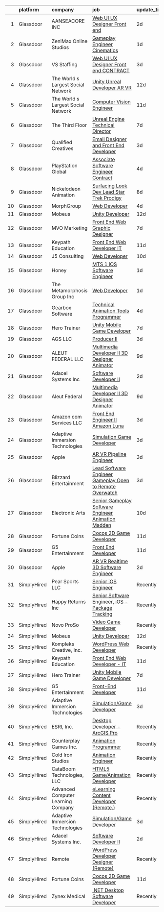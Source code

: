 

|    | platform    | company                            | job                                                                                                                                                                                                                                                                                                                                                                                                                                                                                                                                                                                                                                                                                                                                                                                                                                                                                                                                                                                                                                                                                                                                                                                                                                                                                                                         | update_time   | location             |
|---:|:------------|:-----------------------------------|:----------------------------------------------------------------------------------------------------------------------------------------------------------------------------------------------------------------------------------------------------------------------------------------------------------------------------------------------------------------------------------------------------------------------------------------------------------------------------------------------------------------------------------------------------------------------------------------------------------------------------------------------------------------------------------------------------------------------------------------------------------------------------------------------------------------------------------------------------------------------------------------------------------------------------------------------------------------------------------------------------------------------------------------------------------------------------------------------------------------------------------------------------------------------------------------------------------------------------------------------------------------------------------------------------------------------------|:--------------|:---------------------|
|  1 | Glassdoor   | AANSEACORE INC                     | [Web UI UX Designer  Front end ](https://www.glassdoor.com/partner/jobListing.htm?pos=123&ao=1136043&s=58&guid=0000018253040276ba16e55b8730d05d&src=GD_JOB_AD&t=SR&vt=w&ea=1&cs=1_be847958&cb=1659250148290&jobListingId=1008035316079&jrtk=3-0-1g99g80l2jcan801-1g99g80legsr9800-5106f7da2ec6d67c-)                                                                                                                                                                                                                                                                                                                                                                                                                                                                                                                                                                                                                                                                                                                                                                                                                                                                                                                                                                                                                        | 2d            | Atlanta, GA          |
|  2 | Glassdoor   | ZeniMax Online Studios             | [Gameplay Engineer  Cinematics ](https://www.glassdoor.com/partner/jobListing.htm?pos=115&ao=1136043&s=58&guid=0000018253040276ba16e55b8730d05d&src=GD_JOB_AD&t=SR&vt=w&cs=1_bb80edd3&cb=1659250148289&jobListingId=1008037947558&jrtk=3-0-1g99g80l2jcan801-1g99g80legsr9800-7c9514cae41bf8e4-)                                                                                                                                                                                                                                                                                                                                                                                                                                                                                                                                                                                                                                                                                                                                                                                                                                                                                                                                                                                                                             | 1d            | Hunt Valley, MD      |
|  3 | Glassdoor   | VS Staffing                        | [Web UI UX Designer  Front end    CONTRACT](https://www.glassdoor.com/partner/jobListing.htm?pos=128&ao=1136043&s=58&guid=0000018253040276ba16e55b8730d05d&src=GD_JOB_AD&t=SR&vt=w&ea=1&cs=1_6d241bbd&cb=1659250148290&jobListingId=1008032984385&jrtk=3-0-1g99g80l2jcan801-1g99g80legsr9800-6d5fd424268b75f0-)                                                                                                                                                                                                                                                                                                                                                                                                                                                                                                                                                                                                                                                                                                                                                                                                                                                                                                                                                                                                             | 3d            | Atlanta, GA          |
|  4 | Glassdoor   | The World s Largest Social Network | [Unity Unreal Developer  AR VR ](https://www.glassdoor.com/partner/jobListing.htm?pos=106&ao=1110586&s=58&guid=0000018253040276ba16e55b8730d05d&src=GD_JOB_AD&t=SR&vt=w&ea=1&cs=1_624d41c4&cb=1659250148289&jobListingId=1008012651983&cpc=AC285F3A3ECA6BB0&jrtk=3-0-1g99g80l2jcan801-1g99g80legsr9800-6a9687f16436b173--6NYlbfkN0DSgjPPcnEdvoK3uuxfISLALE6pB1FR7YSHOr_tSg5_QGIhoz_2VqUepdcKLBLI_zRvkDZhvtF_k8miCmwKmbQ_d86ghCkWK5Iyn9zY4XJYRa_cJlbg1rLK4zZUQXMOjDscXw6-RhjxJQyns7_2qNLXsUWksOCT123nD7wpF_Hivl8vz11EM2MFUNPtUtgS9f2mSuY9WekD_hsg9EDpsklbZ0Syo-arzwgocXRKXJevWbEraUJRUdNqUrFYbJskm0zPD3SF9d6YJgf3hzIESarAwkJc2295K742FO5YrbTkXxVTauDujIcu1P_Px-7zQTGS2j0kzdUPVg3X4_tZIBGBjOvVzU8l2qEjtdwbsCobeJ7Wbep05aEXU15vo9f87M6p2V5f3fJwPBmc6Ao9UTAa0M-CkI34Jx6UCRf4KfLgahlxuL1RMQV2cN6rvq63YdzSpIhQgOeQ8qmFelwucoQDK9o8mfmE5WRL1urg5lqvucahuOK6mHWPCSIODVGcudw6kXrNSxM1K2BS8zfL13Ltj1EF4HBqAFlCmkF7Wbp0GeU8CQlhbBoviETpX-a8fTjZyfW4kAULhw%3D%3D)                                                                                                                                                                                                                                                                                                                                                                       | 12d           | Sausalito, CA        |
|  5 | Glassdoor   | The World s Largest Social Network | [Computer Vision Engineer](https://www.glassdoor.com/partner/jobListing.htm?pos=105&ao=1110586&s=58&guid=0000018253040276ba16e55b8730d05d&src=GD_JOB_AD&t=SR&vt=w&ea=1&cs=1_80ad6df1&cb=1659250148288&jobListingId=1008016092351&cpc=5EFBB0462F9C6B7A&jrtk=3-0-1g99g80l2jcan801-1g99g80legsr9800-6cc67dfa38bd6c48--6NYlbfkN0DSgjPPcnEdvoK3uuxfISLALE6pB1FR7YSHOr_tSg5_QGIhoz_2VqUepdcKLBLI_zSI5rPHLCmBGWqMfTAka_iW3XnT-YJm7CidZZYdQx0lDaSxMaOGVJgfTWop5nwKQ0czi3QSWQJDJSLnXBn88xH3tXR6C7bUABTH_2lMKjQdnrC2Yjm90DDRrn9DOPNVYjzVRPyxbyXgpgIqn6pYh_L7gaK9cBa90a1j50Q5RreSOjLWDxHemgle9rcfPq7CyjJpsYpO6tXIKSEZfy60-k0qDMrZ-z0W45ESfoUbF88vv5NEsT6XfWxAuoSv8M80kbFaFlnXc0duP0Rn1lJ_ytfesz_twgQCKBK4CCgeh4rLKiD22rpJXOP_u0Jr9H8yxe_9ts07sOYEadizrmu23FMaeT3rl338W7Ye49h77rZfdLfLRpi87yx96RAZGkfr6266OpiqE-TggRjkFaiInTOlC1_3s-Ro3tNp4bkLhXOhYOD6qUWxnOgqAYw5FnT_OwF_NERXc16O9YeSxw3qBeGTosb-I9jQ3m8raKgPk200tSpMhKTs5d5IWR4RiFcOFo2c8eWAggMj8Q%3D%3D)                                                                                                                                                                                                                                                                                                                                                                             | 11d           | San Diego, CA        |
|  6 | Glassdoor   | The Third Floor                    | [Unreal Engine Technical Director](https://www.glassdoor.com/partner/jobListing.htm?pos=130&ao=1136043&s=58&guid=0000018253040276ba16e55b8730d05d&src=GD_JOB_AD&t=SR&vt=w&cs=1_a7198f1b&cb=1659250148290&jobListingId=1008024890641&jrtk=3-0-1g99g80l2jcan801-1g99g80legsr9800-bfdfc7a0e7249863-)                                                                                                                                                                                                                                                                                                                                                                                                                                                                                                                                                                                                                                                                                                                                                                                                                                                                                                                                                                                                                           | 7d            | Los Angeles, CA      |
|  7 | Glassdoor   | Qualified Creatives                | [Email Designer and Front End Developer](https://www.glassdoor.com/partner/jobListing.htm?pos=114&ao=1136043&s=58&guid=0000018253040276ba16e55b8730d05d&src=GD_JOB_AD&t=SR&vt=w&ea=1&cs=1_89955032&cb=1659250148289&jobListingId=1008033137025&jrtk=3-0-1g99g80l2jcan801-1g99g80legsr9800-7ca1089cb3beb639-)                                                                                                                                                                                                                                                                                                                                                                                                                                                                                                                                                                                                                                                                                                                                                                                                                                                                                                                                                                                                                | 3d            | Fort Lauderdale, FL  |
|  8 | Glassdoor   | PlayStation Global                 | [Associate Software Engineer  Contract ](https://www.glassdoor.com/partner/jobListing.htm?pos=113&ao=1136043&s=58&guid=0000018253040276ba16e55b8730d05d&src=GD_JOB_AD&t=SR&vt=w&ea=1&cs=1_7bfdb9be&cb=1659250148289&jobListingId=1008031450587&jrtk=3-0-1g99g80l2jcan801-1g99g80legsr9800-03ce7458d3a9f208-)                                                                                                                                                                                                                                                                                                                                                                                                                                                                                                                                                                                                                                                                                                                                                                                                                                                                                                                                                                                                                | 4d            | San Diego, CA        |
|  9 | Glassdoor   | Nickelodeon Animation              | [Surfacing Look Dev Lead  Star Trek  Prodigy ](https://www.glassdoor.com/partner/jobListing.htm?pos=125&ao=1136043&s=58&guid=0000018253040276ba16e55b8730d05d&src=GD_JOB_AD&t=SR&vt=w&cs=1_c009eccf&cb=1659250148290&jobListingId=1008024027910&jrtk=3-0-1g99g80l2jcan801-1g99g80legsr9800-b6191067f595f254-)                                                                                                                                                                                                                                                                                                                                                                                                                                                                                                                                                                                                                                                                                                                                                                                                                                                                                                                                                                                                               | 8d            | Burbank, CA          |
| 10 | Glassdoor   | MorphGroup                         | [Web Developer](https://www.glassdoor.com/partner/jobListing.htm?pos=116&ao=1136043&s=58&guid=0000018253040276ba16e55b8730d05d&src=GD_JOB_AD&t=SR&vt=w&ea=1&cs=1_cb794525&cb=1659250148289&jobListingId=1008032025394&jrtk=3-0-1g99g80l2jcan801-1g99g80legsr9800-7a3edc92aa0afc92-)                                                                                                                                                                                                                                                                                                                                                                                                                                                                                                                                                                                                                                                                                                                                                                                                                                                                                                                                                                                                                                         | 4d            | Chantilly, VA        |
| 11 | Glassdoor   | Mobeus                             | [Unity Developer](https://www.glassdoor.com/partner/jobListing.htm?pos=110&ao=1136043&s=58&guid=0000018253040276ba16e55b8730d05d&src=GD_JOB_AD&t=SR&vt=w&ea=1&cs=1_f95f6740&cb=1659250148289&jobListingId=1008012455848&jrtk=3-0-1g99g80l2jcan801-1g99g80legsr9800-8725804754ef9c43-)                                                                                                                                                                                                                                                                                                                                                                                                                                                                                                                                                                                                                                                                                                                                                                                                                                                                                                                                                                                                                                       | 12d           | United, WV           |
| 12 | Glassdoor   | MVO Marketing                      | [Front End Web   Graphic Designer](https://www.glassdoor.com/partner/jobListing.htm?pos=101&ao=1110586&s=58&guid=0000018253040276ba16e55b8730d05d&src=GD_JOB_AD&t=SR&vt=w&ea=1&cs=1_0c25b0a5&cb=1659250148287&jobListingId=1008024519056&cpc=C0FAF87ADD587446&jrtk=3-0-1g99g80l2jcan801-1g99g80legsr9800-3b25daaea7107c67--6NYlbfkN0D788tVLZnHYB2JKTLmCXo4PydfvtZKcdbYx6lxKaz3Imdx95jlIVm00i35LBHAa-O4IzZZWOa0zLoaT7fNYN8AHYMUM6AAltPVchZhbRZic0KWdCPAKFFyP_-LGP_Ixo0BdG9O34TFUueAp7uKr6vBL2hBJYT88lFTd2urEJmiT2xL0FXt1NBoJKsQVlamHiJBuppppwXR78l0vN5dZdgXLq1ijE_xIsWh4nVISwanTDSolh3ZguNfzGWt9q5nfQtuIEnfKshp0d4aZkRlrzTxD8fFqEc_ud4_YU0sGjvfFscDYmX1cFpQhUFRZQdUgkR_FZ565eb4dts2cZ_Ec6escD1oxOGLIMy9DxyHqhWMABHcRj5eWRp_u2T0VBS3ZlYkQR3VClBEeRo9aOCUZb7KrKhJheKHWRkYtvnd0dPe28XhRXEUPvF_Jv_WinDOL9PxVlwgm5xX7D_-tCIko28nVm92cyqpEPf5niNNQZDZPQK3OmWtNNPqJvyD9YV0URZpxxc9mhVTmOINDBQz5ftv)                                                                                                                                                                                                                                                                                                                                                                                                                                 | 7d            | Roswell, GA          |
| 13 | Glassdoor   | Keypath Education                  | [Front End Web Developer   IT](https://www.glassdoor.com/partner/jobListing.htm?pos=103&ao=1110586&s=58&guid=0000018253040276ba16e55b8730d05d&src=GD_JOB_AD&t=SR&vt=w&ea=1&cs=1_78c8760a&cb=1659250148288&jobListingId=1008016122648&cpc=FA84DF7EA1EC2398&jrtk=3-0-1g99g80l2jcan801-1g99g80legsr9800-78f317af56e3f18c--6NYlbfkN0B5yzmwsWuqFEnZ4KZ0oZggF_kecX9RXCcNgmDdqnpqNuS9SQwkvMm25LJOlwnoQeRGVNLuM68xe_XBupscoGWwLuAmAECc7b1ebtEBdhfC5DUw0FIOA52Rp9Xn4PKH-c0divItmOUKO7DkM3INqiqcAzduqg14ZHADXTMottiuw7WUxXzUup9t1JXlxov6LZS2-wUC7WPOIHMbdCw6kgi3dAs5mtQvNn_CBlgZZA4bNQ-lOsoGRBkD_RhXViFSjRd-Z8W5ChddNUXmX5YqTsVGOvO0h9x33w6FF9YiwScxypdAB0jI3fWSGK-5t4juwMxNfLQombyAGaoXj5Kk0Klbjr5-9AstOonV0SShYIRGzcoRBSe8hLRXZ5MzDwbQEUDQucaJTnLqI9uPWELdQrSAhLjwi_c_tuLsWkpF9lvXu0llo-Ux5Xo5A1ABSDNAJWLI2-gHJON0vglQXSKSEtjZVUtgOSVrKG2o-8XIUZJRxwgG6zCnvk2OpzTBMoINc8GBMe2aSB0dp9iPvxktM_7THmeDBkPghD3OaGbgU4hkLDGenH1k-MTsGg6vsI9SuChJhZLxb6RIkTndoZsPz_qdVLXctMKH4-9j7Jj9B8kJLA%3D%3D)                                                                                                                                                                                                                                                                                                                                         | 11d           | Schaumburg, IL       |
| 14 | Glassdoor   | J5 Consulting                      | [Web Developer](https://www.glassdoor.com/partner/jobListing.htm?pos=119&ao=1136043&s=58&guid=0000018253040276ba16e55b8730d05d&src=GD_JOB_AD&t=SR&vt=w&ea=1&cs=1_9eec9fd0&cb=1659250148289&jobListingId=1008018242416&jrtk=3-0-1g99g80l2jcan801-1g99g80legsr9800-8d633f17a317ae0f-)                                                                                                                                                                                                                                                                                                                                                                                                                                                                                                                                                                                                                                                                                                                                                                                                                                                                                                                                                                                                                                         | 10d           | Chantilly, VA        |
| 15 | Glassdoor   | Honey                              | [MTS 1  iOS Software Engineer](https://www.glassdoor.com/partner/jobListing.htm?pos=129&ao=1136043&s=58&guid=0000018253040276ba16e55b8730d05d&src=GD_JOB_AD&t=SR&vt=w&cs=1_80f6b686&cb=1659250148290&jobListingId=1008038704373&jrtk=3-0-1g99g80l2jcan801-1g99g80legsr9800-bcd61e28757b375e-)                                                                                                                                                                                                                                                                                                                                                                                                                                                                                                                                                                                                                                                                                                                                                                                                                                                                                                                                                                                                                               | 1d            | Texas                |
| 16 | Glassdoor   | The Metamorphosis Group  Inc       | [Web Developer](https://www.glassdoor.com/partner/jobListing.htm?pos=111&ao=1136043&s=58&guid=0000018253040276ba16e55b8730d05d&src=GD_JOB_AD&t=SR&vt=w&ea=1&cs=1_32c472fe&cb=1659250148289&jobListingId=1008037368587&jrtk=3-0-1g99g80l2jcan801-1g99g80legsr9800-116260a29a467ef5-)                                                                                                                                                                                                                                                                                                                                                                                                                                                                                                                                                                                                                                                                                                                                                                                                                                                                                                                                                                                                                                         | 1d            | McLean, VA           |
| 17 | Glassdoor   | Gearbox Software                   | [Technical Animation Tools Programmer](https://www.glassdoor.com/partner/jobListing.htm?pos=118&ao=1136043&s=58&guid=0000018253040276ba16e55b8730d05d&src=GD_JOB_AD&t=SR&vt=w&ea=1&cs=1_b78aa7ef&cb=1659250148289&jobListingId=1008029963137&jrtk=3-0-1g99g80l2jcan801-1g99g80legsr9800-6d93732b1841f5c1-)                                                                                                                                                                                                                                                                                                                                                                                                                                                                                                                                                                                                                                                                                                                                                                                                                                                                                                                                                                                                                  | 4d            | Frisco, TX           |
| 18 | Glassdoor   | Hero Trainer                       | [Unity Mobile Game Developer](https://www.glassdoor.com/partner/jobListing.htm?pos=108&ao=1136043&s=58&guid=0000018253040276ba16e55b8730d05d&src=GD_JOB_AD&t=SR&vt=w&ea=1&cs=1_c768a2e8&cb=1659250148288&jobListingId=1008024775969&jrtk=3-0-1g99g80l2jcan801-1g99g80legsr9800-99541d7b00e6f9fc-)                                                                                                                                                                                                                                                                                                                                                                                                                                                                                                                                                                                                                                                                                                                                                                                                                                                                                                                                                                                                                           | 7d            | Remote               |
| 19 | Glassdoor   | AGS LLC                            | [Producer II](https://www.glassdoor.com/partner/jobListing.htm?pos=127&ao=1136043&s=58&guid=0000018253040276ba16e55b8730d05d&src=GD_JOB_AD&t=SR&vt=w&ea=1&cs=1_45e648b2&cb=1659250148290&jobListingId=1008033888363&jrtk=3-0-1g99g80l2jcan801-1g99g80legsr9800-1b4b032ca0d10eea-)                                                                                                                                                                                                                                                                                                                                                                                                                                                                                                                                                                                                                                                                                                                                                                                                                                                                                                                                                                                                                                           | 3d            | Atlanta, GA          |
| 20 | Glassdoor   | ALEUT FEDERAL LLC                  | [Multimedia Developer II   3D Designer Animator](https://www.glassdoor.com/partner/jobListing.htm?pos=122&ao=1136043&s=58&guid=0000018253040276ba16e55b8730d05d&src=GD_JOB_AD&t=SR&vt=w&ea=1&cs=1_50de9a45&cb=1659250148290&jobListingId=1008020532641&jrtk=3-0-1g99g80l2jcan801-1g99g80legsr9800-6861b7da3f143f87-)                                                                                                                                                                                                                                                                                                                                                                                                                                                                                                                                                                                                                                                                                                                                                                                                                                                                                                                                                                                                        | 9d            | Colorado Springs, CO |
| 21 | Glassdoor   | Adacel Systems Inc                 | [Software Developer II](https://www.glassdoor.com/partner/jobListing.htm?pos=117&ao=1136043&s=58&guid=0000018253040276ba16e55b8730d05d&src=GD_JOB_AD&t=SR&vt=w&ea=1&cs=1_2db365d2&cb=1659250148289&jobListingId=1008035461816&jrtk=3-0-1g99g80l2jcan801-1g99g80legsr9800-b2f58a6daf0206d2-)                                                                                                                                                                                                                                                                                                                                                                                                                                                                                                                                                                                                                                                                                                                                                                                                                                                                                                                                                                                                                                 | 2d            | Orlando, FL          |
| 22 | Glassdoor   | Aleut Federal                      | [Multimedia Developer II   3D Designer Animator](https://www.glassdoor.com/partner/jobListing.htm?pos=124&ao=1136043&s=58&guid=0000018253040276ba16e55b8730d05d&src=GD_JOB_AD&t=SR&vt=w&cs=1_fba6e305&cb=1659250148290&jobListingId=1008021020998&jrtk=3-0-1g99g80l2jcan801-1g99g80legsr9800-3aa78bb73d048592-)                                                                                                                                                                                                                                                                                                                                                                                                                                                                                                                                                                                                                                                                                                                                                                                                                                                                                                                                                                                                             | 9d            | Colorado Springs, CO |
| 23 | Glassdoor   | Amazon com Services LLC            | [Front End Engineer II  Amazon Luna](https://www.glassdoor.com/partner/jobListing.htm?pos=126&ao=1136043&s=58&guid=0000018253040276ba16e55b8730d05d&src=GD_JOB_AD&t=SR&vt=w&cs=1_6ea3f86b&cb=1659250148290&jobListingId=1008033583076&jrtk=3-0-1g99g80l2jcan801-1g99g80legsr9800-10a1760937520cb2-)                                                                                                                                                                                                                                                                                                                                                                                                                                                                                                                                                                                                                                                                                                                                                                                                                                                                                                                                                                                                                         | 3d            | Irvine, CA           |
| 24 | Glassdoor   | Adaptive Immersion Technologies    | [Simulation Game Developer](https://www.glassdoor.com/partner/jobListing.htm?pos=102&ao=1110586&s=58&guid=0000018253040276ba16e55b8730d05d&src=GD_JOB_AD&t=SR&vt=w&ea=1&cs=1_c3350071&cb=1659250148288&jobListingId=1008033134992&cpc=F41FEAB56D215062&jrtk=3-0-1g99g80l2jcan801-1g99g80legsr9800-8696b9e614df0506--6NYlbfkN0Ah9U34QtNT-Rg7ow0I6j33eRcaaM9l7k5iW_6MlROAU0HQnuUL2uxLKSiskT1dvNKJrLJNOcVfRYh6zJkw4erGg5h66n8ksKwr6mUwUADIHrzs_MmvP5G2FHV5Qsh4jlJ6hb429Zq0t_uQi2QjuGsQrYuVHVmrbkVoaVQkHIdGtPuDinc7CtWL0V7Omp8Ej6fmWkJCWWGtmo82tQp2gg6QuNuzNsSjpBwHFcjvBLXBVs9S2raCELN8SCaACtYrkkLtw0P0hVGzowot1E7QdfEkbFzLrO8AOV9M4iBfVwfPD7reu8Velyyo5lzdntkc6VqUl-xnCj2-u8phTt40us84FP0mJjofeRh9tUSy99uG8GDB2-mfS_kONj4Pilc1SF45-hL9AE6-41znZvshIwIJ2KePaiLEQ_90O95l5-i0lzHRbc_XAyWps8VtDnCiUbTDG23TQWn5Huzu4cNBlbDbekok-GW6EnElQAr517SophMyeS229mtZlEUH_yyojno%3D)                                                                                                                                                                                                                                                                                                                                                                                                                                                          | 3d            | Remote               |
| 25 | Glassdoor   | Apple                              | [AR VR Pipeline Engineer](https://www.glassdoor.com/partner/jobListing.htm?pos=104&ao=1110586&s=58&guid=0000018253040276ba16e55b8730d05d&src=GD_JOB_AD&t=SR&vt=w&cs=1_ee2fed7c&cb=1659250148288&jobListingId=1008034378499&cpc=AC285F3A3ECA6BB0&jrtk=3-0-1g99g80l2jcan801-1g99g80legsr9800-0cffdd0be085feff--6NYlbfkN0BvKrLyj5gPmtZO9T8euul8TCxuuKNOtzRJOomxnwSEodTz2Bc-sPZl1dBMH13w-jN6hrh9XSwbkvpD-JRuZY4SwAFmowryhv20W0ufhnxM5K6OWJ-i5BL9n2wmnJlXD-uDh2zdBkIW6vfd2hUBPCycBIOo98RSrZT_2dfW-xt4eZZ_ZBLdopu6pEVsqZyOyRouFjqbTLdksLYr0v4K475tbBOViqZ7Vt4fVQecz96WqzdptvQynq9-IduAAvMO3S8v-cN86KYVI984pvdnQ6qwFa409y61E4qigzkhndKyUvVN7BcOnqiviL3u4aBBNUCW42Zk-hZ_XpXfZd4h9ryA_rYNZ8YXW62C3AUnUVE4SHJ7-qKzkCc8qDVW5GV26rXWq_8ftHgqtcivxj1wUz7UAT6OhZOdEFW_e0FROcvhQo3TJTYtlU2z8huhIzBzpg41MzLbJVcuTMaJxkQzb78Np2SwSI_ii7e3KeGqRf3FLQjIDb2IjvweCTwQ4NX5VaAYNX7CY3n3yO8xBGhmY3mG0V6BCep31UA_uxAcNugxuFL_mdrVzCWFniZsCQW_PYge4QCrwKaqEk4ph5-V3nhvBVkK4rIVR-FAfFOYt_UqWV7owegETuWi2hOvpmuv2kBr3kymARhxuYw_rHINeC-pIGzCDrBatGp8HQhajxxc3f0ahn35HyjTpN-zV_kjhZ26lN8P5eAeNbReqt545Q2EEuGlmvTnL8VRVrsYLvvfACLcgweh0IfuVZsW8mxNs765Pm9_cS3oKnTCxXyQYnqw-HOeWnMzzyRAfwohnoi0O8z9v7t6FMSdKPEsIwdP0dzKlvmzCWXDd2pgiM4cem0b9dtiPbr4_BUBzHQM5I2UQc6b4z8_-gvJbJQpuEN_yfxN_6o_RLZE6MEq2HdKMfNrJrHjpxQ7chJSzhpMe8DbF4gwbWo8kscXuGgYSWYXIZo%3D) | 3d            | Seattle, WA          |
| 26 | Glassdoor   | Blizzard Entertainment             | [Lead Software Engineer  Gameplay  Open to Remote    Overwatch](https://www.glassdoor.com/partner/jobListing.htm?pos=120&ao=1136043&s=58&guid=0000018253040276ba16e55b8730d05d&src=GD_JOB_AD&t=SR&vt=w&cs=1_d757be8e&cb=1659250148289&jobListingId=1008033525660&jrtk=3-0-1g99g80l2jcan801-1g99g80legsr9800-3fbcedc13dc51f81-)                                                                                                                                                                                                                                                                                                                                                                                                                                                                                                                                                                                                                                                                                                                                                                                                                                                                                                                                                                                              | 3d            | Irvine, CA           |
| 27 | Glassdoor   | Electronic Arts                    | [Senior Gameplay Software Engineer  Animation    Madden](https://www.glassdoor.com/partner/jobListing.htm?pos=112&ao=1136043&s=58&guid=0000018253040276ba16e55b8730d05d&src=GD_JOB_AD&t=SR&vt=w&cs=1_bd358005&cb=1659250148289&jobListingId=1008017356081&jrtk=3-0-1g99g80l2jcan801-1g99g80legsr9800-ed60ce436b362348-)                                                                                                                                                                                                                                                                                                                                                                                                                                                                                                                                                                                                                                                                                                                                                                                                                                                                                                                                                                                                     | 10d           | Orlando, FL          |
| 28 | Glassdoor   | Fortune Coins                      | [Cocos 2D Game Developer](https://www.glassdoor.com/partner/jobListing.htm?pos=109&ao=1136043&s=58&guid=0000018253040276ba16e55b8730d05d&src=GD_JOB_AD&t=SR&vt=w&ea=1&cs=1_9ef5f862&cb=1659250148289&jobListingId=1008014796451&jrtk=3-0-1g99g80l2jcan801-1g99g80legsr9800-1bcab52bcc4e246a-)                                                                                                                                                                                                                                                                                                                                                                                                                                                                                                                                                                                                                                                                                                                                                                                                                                                                                                                                                                                                                               | 11d           | Remote               |
| 29 | Glassdoor   | G5 Entertainment                   | [Front End Developer](https://www.glassdoor.com/partner/jobListing.htm?pos=107&ao=1136043&s=58&guid=0000018253040276ba16e55b8730d05d&src=GD_JOB_AD&t=SR&vt=w&cs=1_17bdfa2f&cb=1659250148288&jobListingId=1008014904853&jrtk=3-0-1g99g80l2jcan801-1g99g80legsr9800-f3abba0302d8d498-)                                                                                                                                                                                                                                                                                                                                                                                                                                                                                                                                                                                                                                                                                                                                                                                                                                                                                                                                                                                                                                        | 11d           | Remote               |
| 30 | Glassdoor   | Apple                              | [AR VR Realtime 3D Software Engineer](https://www.glassdoor.com/partner/jobListing.htm?pos=121&ao=1136043&s=58&guid=0000018253040276ba16e55b8730d05d&src=GD_JOB_AD&t=SR&vt=w&cs=1_8720791b&cb=1659250148289&jobListingId=1008036903199&jrtk=3-0-1g99g80l2jcan801-1g99g80legsr9800-9f923bcd1a31b51a-)                                                                                                                                                                                                                                                                                                                                                                                                                                                                                                                                                                                                                                                                                                                                                                                                                                                                                                                                                                                                                        | 2d            | Boulder, CO          |
| 31 | SimplyHired | Pear Sports LLC                    | [Senior iOS Engineer](https://www.simplyhired.com/job/ogE_FKcrmOauLNW0WPOvD_K_Rc_YLFLOi7yqUsR0pGeMMVeNCusxUw?q=animation+developer)                                                                                                                                                                                                                                                                                                                                                                                                                                                                                                                                                                                                                                                                                                                                                                                                                                                                                                                                                                                                                                                                                                                                                                                         | Recently      | Remote               |
| 32 | SimplyHired | Happy Returns Inc                  | [Senior Software Engineer, iOS - Package Tracking](https://www.simplyhired.com/job/ZI23iTIfMdHDEGSvRCHCfmjQvrnM8J1-NMq0d7JV67OISJp5acdGxA?q=animation+developer)                                                                                                                                                                                                                                                                                                                                                                                                                                                                                                                                                                                                                                                                                                                                                                                                                                                                                                                                                                                                                                                                                                                                                            | Recently      | Remote               |
| 33 | SimplyHired | Novo ProSo                         | [Video Game Developer](https://www.simplyhired.com/job/AS_RVkKzbpZe9hmYQoSTRcdyU_xw3kSxk9ZoUP7tOns3El3f_1x1TQ?q=animation+developer)                                                                                                                                                                                                                                                                                                                                                                                                                                                                                                                                                                                                                                                                                                                                                                                                                                                                                                                                                                                                                                                                                                                                                                                        | Recently      | Warrensburg, MO      |
| 34 | SimplyHired | Mobeus                             | [Unity Developer](https://www.simplyhired.com/job/7J-AAN-M6HqUAnjEmqgHgMtoiKyE6faZcNgI_4b5IThQPkpLSQ4fmg?q=animation+developer)                                                                                                                                                                                                                                                                                                                                                                                                                                                                                                                                                                                                                                                                                                                                                                                                                                                                                                                                                                                                                                                                                                                                                                                             | 12d           | United, WV           |
| 35 | SimplyHired | Kompleks Creative, Inc.            | [WordPress Web Developer](https://www.simplyhired.com/job/clnU0xKRTuyyk7JggZg0IBwHdHfUMCCZGAiMCCFsrsUE36YbcxMH2Q?q=animation+developer)                                                                                                                                                                                                                                                                                                                                                                                                                                                                                                                                                                                                                                                                                                                                                                                                                                                                                                                                                                                                                                                                                                                                                                                     | Recently      | Durham, NC           |
| 36 | SimplyHired | Keypath Education                  | [Front End Web Developer - IT](https://www.simplyhired.com/job/4eFwi9-mqPM0MIRJwkzP4yMg1KNW1ypBDXc09PUMgdyaVoNy6nEV0Q?q=animation+developer)                                                                                                                                                                                                                                                                                                                                                                                                                                                                                                                                                                                                                                                                                                                                                                                                                                                                                                                                                                                                                                                                                                                                                                                | 11d           | Schaumburg, IL       |
| 37 | SimplyHired | Hero Trainer                       | [Unity Mobile Game Developer](https://www.simplyhired.com/job/xWspB4OCY15ivV8yoCWMKMnWMHJUbDzwnjYWd6YsZQR3UYj_M5PKPA?q=animation+developer)                                                                                                                                                                                                                                                                                                                                                                                                                                                                                                                                                                                                                                                                                                                                                                                                                                                                                                                                                                                                                                                                                                                                                                                 | 7d            | Remote               |
| 38 | SimplyHired | G5 Entertainment                   | [Front-End Developer](https://www.simplyhired.com/job/zKfcymdm3jmvJkBPXSuTDEK61tlLrs7TDRlx0PAnh1xsM9fx_-M9Zw?q=animation+developer)                                                                                                                                                                                                                                                                                                                                                                                                                                                                                                                                                                                                                                                                                                                                                                                                                                                                                                                                                                                                                                                                                                                                                                                         | 11d           | Remote               |
| 39 | SimplyHired | Adaptive Immersion Technologies    | [Simulation/Game Developer](https://www.simplyhired.com/job/xt1bXe-Hgg6UDhW6Brfrvkr_syP5woUD3sCZAgUi1qNYMM5Q28E2lw?q=animation+developer)                                                                                                                                                                                                                                                                                                                                                                                                                                                                                                                                                                                                                                                                                                                                                                                                                                                                                                                                                                                                                                                                                                                                                                                   | 3d            | Remote               |
| 40 | SimplyHired | ESRI, Inc.                         | [Desktop Developer - ArcGIS Pro](https://www.simplyhired.com/job/Pn0jlgPOSBBY-nMbXrtFeV4yvqyMnKMGCwWZz4L1Vtp9irTKUDf2Rg?q=animation+developer)                                                                                                                                                                                                                                                                                                                                                                                                                                                                                                                                                                                                                                                                                                                                                                                                                                                                                                                                                                                                                                                                                                                                                                              | Recently      | Remote               |
| 41 | SimplyHired | Counterplay Games Inc.             | [Animation Programmer](https://www.simplyhired.com/job/ja01lGWLinKLuR563KA6A4U8WQhuf1FHnXZkvmF_Ju9Z07Y3VkVtsQ?q=animation+developer)                                                                                                                                                                                                                                                                                                                                                                                                                                                                                                                                                                                                                                                                                                                                                                                                                                                                                                                                                                                                                                                                                                                                                                                        | Recently      | Remote               |
| 42 | SimplyHired | Cold Iron Studios                  | [Animation Engineer](https://www.simplyhired.com/job/_k9O-EHdSx8NESZMFWM66htNlUjbI1UCI5s37Wea0oYwUMx34VHqVg?q=animation+developer)                                                                                                                                                                                                                                                                                                                                                                                                                                                                                                                                                                                                                                                                                                                                                                                                                                                                                                                                                                                                                                                                                                                                                                                          | Recently      | Remote               |
| 43 | SimplyHired | CataBoom Technologies, LLC         | [HTML5 Game/Animation Developer](https://www.simplyhired.com/job/rcD9kqRruTFu3sLPN7RcYmKqhwYda35Xkfl4DXnDIh1VgwPtoMUoDw?q=animation+developer)                                                                                                                                                                                                                                                                                                                                                                                                                                                                                                                                                                                                                                                                                                                                                                                                                                                                                                                                                                                                                                                                                                                                                                              | Recently      | Richardson, TX       |
| 44 | SimplyHired | Advanced Computer Learning Company | [eLearning Content Developer (Remote.)](https://www.simplyhired.com/job/cimWQKAh908_bZa2AOVO5UxoFRVk3n7kWOwOni8yCtJr2sloBFHj-g?q=animation+developer)                                                                                                                                                                                                                                                                                                                                                                                                                                                                                                                                                                                                                                                                                                                                                                                                                                                                                                                                                                                                                                                                                                                                                                       | Recently      | Remote               |
| 45 | SimplyHired | Adaptive Immersion Technologies    | [Simulation/Game Developer](https://www.simplyhired.com/job/xt1bXe-Hgg6UDhW6Brfrvkr_syP5woUD3sCZAgUi1qNYMM5Q28E2lw?q=animation+developer)                                                                                                                                                                                                                                                                                                                                                                                                                                                                                                                                                                                                                                                                                                                                                                                                                                                                                                                                                                                                                                                                                                                                                                                   | 3d            | Remote               |
| 46 | SimplyHired | Adacel Systems Inc.                | [Software Developer II](https://www.simplyhired.com/job/45Z9lCst8RYGbbdeEMdTV9tlBD-V9ATv2LhHfeq8jA8zyDKfdlwVkQ?q=animation+developer)                                                                                                                                                                                                                                                                                                                                                                                                                                                                                                                                                                                                                                                                                                                                                                                                                                                                                                                                                                                                                                                                                                                                                                                       | 2d            | Orlando, FL          |
| 47 | SimplyHired | Remote                             | [WordPress Developer Designer (Remote)](https://www.simplyhired.com/job/vCmXXL4JGKGV5eNVuHA7oB8PSm-NsHdC9WQISU8OzQ6fl4_GaHZp9A?q=animation+developer)                                                                                                                                                                                                                                                                                                                                                                                                                                                                                                                                                                                                                                                                                                                                                                                                                                                                                                                                                                                                                                                                                                                                                                       | Recently      | United States        |
| 48 | SimplyHired | Fortune Coins                      | [Cocos 2D Game Developer](https://www.simplyhired.com/job/kBw9x8f9uFCyRtwg5kJb17iXBteY7dUA0MZCJQFWo5qCo8V6GuT-gQ?q=animation+developer)                                                                                                                                                                                                                                                                                                                                                                                                                                                                                                                                                                                                                                                                                                                                                                                                                                                                                                                                                                                                                                                                                                                                                                                     | 11d           | Remote               |
| 49 | SimplyHired | Zynex Medical                      | [.NET Desktop Software Developer](https://www.simplyhired.com/job/CkZS4u7p1I92Dp42AUwS_a_ddjsrJw7_CNhZYtWMjYq5qdAiX22kGQ?q=animation+developer)                                                                                                                                                                                                                                                                                                                                                                                                                                                                                                                                                                                                                                                                                                                                                                                                                                                                                                                                                                                                                                                                                                                                                                             | Recently      | Englewood, CO        |